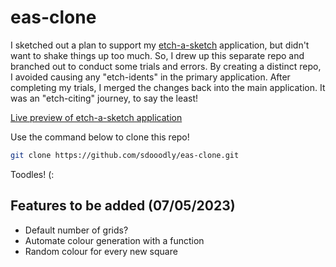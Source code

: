 # eas-clone

I sketched out a plan to support my [etch-a-sketch](https://github.com/sdooodly/etch-a-sketch) application, but didn't want to shake things up too much. So, I drew up this separate repo and branched out to conduct some trials and errors. By creating a distinct repo, I avoided causing any "etch-idents" in the primary application. After completing my trials, I merged the changes back into the main application. It was an "etch-citing" journey, to say the least!

[Live preview of etch-a-sketch application](https://sdooodly.github.io/etch-a-sketch/)

Use the command below to clone this repo! 
```bash
git clone https://github.com/sdooodly/eas-clone.git
```
Toodles! (:

## Features to be added (07/05/2023)
- Default number of grids?
- Automate colour generation with a function
- Random colour for every new square
